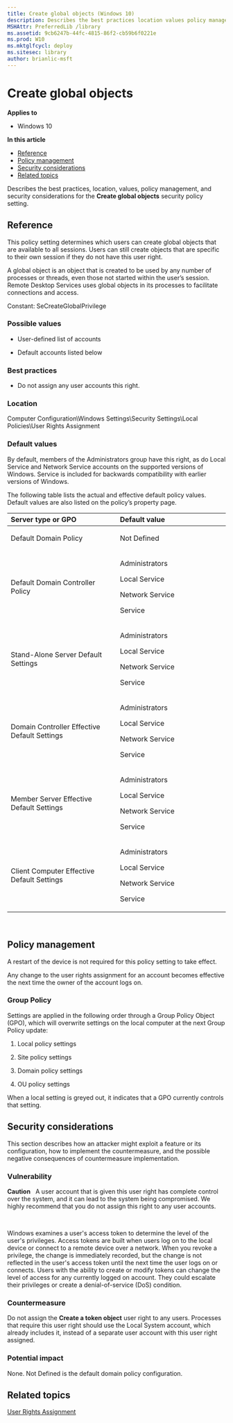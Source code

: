 ```yaml
---
title: Create global objects (Windows 10)
description: Describes the best practices location values policy management and security considerations for the Create global objects security policy setting.
MSHAttr: PreferredLib /library
ms.assetid: 9cb6247b-44fc-4815-86f2-cb59b6f0221e
ms.prod: W10
ms.mktglfcycl: deploy
ms.sitesec: library
author: brianlic-msft
---
```


# Create global objects


**Applies to**

-   Windows 10

**In this article**

-   [Reference](#reference)
-   [Policy management](#policy-management)
-   [Security considerations](#security-considerations)
-   [Related topics](#related-topics)

Describes the best practices, location, values, policy management, and security considerations for the **Create global objects** security policy setting.

## Reference


This policy setting determines which users can create global objects that are available to all sessions. Users can still create objects that are specific to their own session if they do not have this user right.

A global object is an object that is created to be used by any number of processes or threads, even those not started within the user’s session. Remote Desktop Services uses global objects in its processes to facilitate connections and access.

Constant: SeCreateGlobalPrivilege

### Possible values

-   User-defined list of accounts

-   Default accounts listed below

### Best practices

-   Do not assign any user accounts this right.

### Location

Computer Configuration\\Windows Settings\\Security Settings\\Local Policies\\User Rights Assignment

### Default values

By default, members of the Administrators group have this right, as do Local Service and Network Service accounts on the supported versions of Windows. Service is included for backwards compatibility with earlier versions of Windows.

The following table lists the actual and effective default policy values. Default values are also listed on the policy’s property page.

<table>
<colgroup>
<col width="50%" />
<col width="50%" />
</colgroup>
<thead>
<tr class="header">
<th align="left">Server type or GPO</th>
<th align="left">Default value</th>
</tr>
</thead>
<tbody>
<tr class="odd">
<td align="left"><p>Default Domain Policy</p></td>
<td align="left"><p>Not Defined</p></td>
</tr>
<tr class="even">
<td align="left"><p>Default Domain Controller Policy</p></td>
<td align="left"><p>Administrators</p>
<p>Local Service</p>
<p>Network Service</p>
<p>Service</p></td>
</tr>
<tr class="odd">
<td align="left"><p>Stand-Alone Server Default Settings</p></td>
<td align="left"><p>Administrators</p>
<p>Local Service</p>
<p>Network Service</p>
<p>Service</p></td>
</tr>
<tr class="even">
<td align="left"><p>Domain Controller Effective Default Settings</p></td>
<td align="left"><p>Administrators</p>
<p>Local Service</p>
<p>Network Service</p>
<p>Service</p></td>
</tr>
<tr class="odd">
<td align="left"><p>Member Server Effective Default Settings</p></td>
<td align="left"><p>Administrators</p>
<p>Local Service</p>
<p>Network Service</p>
<p>Service</p></td>
</tr>
<tr class="even">
<td align="left"><p>Client Computer Effective Default Settings</p></td>
<td align="left"><p>Administrators</p>
<p>Local Service</p>
<p>Network Service</p>
<p>Service</p></td>
</tr>
</tbody>
</table>

 

## Policy management


A restart of the device is not required for this policy setting to take effect.

Any change to the user rights assignment for an account becomes effective the next time the owner of the account logs on.

### Group Policy

Settings are applied in the following order through a Group Policy Object (GPO), which will overwrite settings on the local computer at the next Group Policy update:

1.  Local policy settings

2.  Site policy settings

3.  Domain policy settings

4.  OU policy settings

When a local setting is greyed out, it indicates that a GPO currently controls that setting.

## Security considerations


This section describes how an attacker might exploit a feature or its configuration, how to implement the countermeasure, and the possible negative consequences of countermeasure implementation.

### Vulnerability

**Caution**  
A user account that is given this user right has complete control over the system, and it can lead to the system being compromised. We highly recommend that you do not assign this right to any user accounts.

 

Windows examines a user's access token to determine the level of the user's privileges. Access tokens are built when users log on to the local device or connect to a remote device over a network. When you revoke a privilege, the change is immediately recorded, but the change is not reflected in the user's access token until the next time the user logs on or connects. Users with the ability to create or modify tokens can change the level of access for any currently logged on account. They could escalate their privileges or create a denial-of-service (DoS) condition.

### Countermeasure

Do not assign the **Create a token object** user right to any users. Processes that require this user right should use the Local System account, which already includes it, instead of a separate user account with this user right assigned.

### Potential impact

None. Not Defined is the default domain policy configuration.

## Related topics


[User Rights Assignment](user-rights-assignment.md)

 

 





